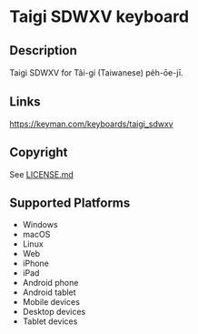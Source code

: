 Taigi SDWXV keyboard
==============

Description
-----------
Taigi SDWXV for Tâi-gí (Taiwanese) pe̍h-ōe-jī.

Links
-----
https://keyman.com/keyboards/taigi_sdwxv

Copyright
---------
See [LICENSE.md](LICENSE.md)

Supported Platforms
-------------------
 * Windows
 * macOS
 * Linux
 * Web
 * iPhone
 * iPad
 * Android phone
 * Android tablet
 * Mobile devices
 * Desktop devices
 * Tablet devices

